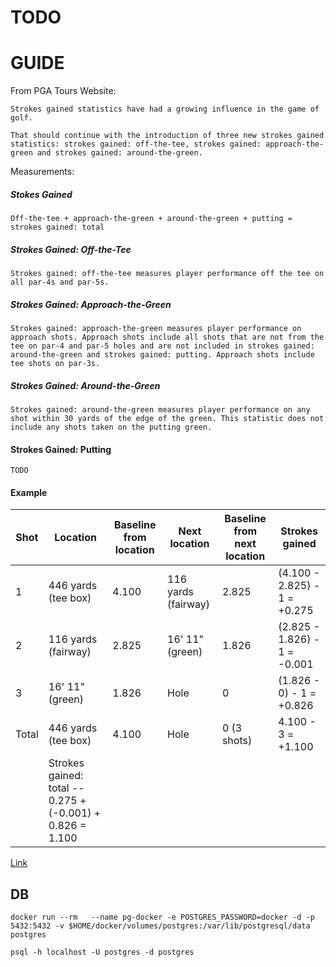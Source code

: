 # TODO



# GUIDE

From PGA Tours Website:

    Strokes gained statistics have had a growing influence in the game of golf. 
    
    That should continue with the introduction of three new strokes gained statistics: strokes gained: off-the-tee, strokes gained: approach-the-green and strokes gained: around-the-green.
    
Measurements:

##### Stokes Gained

    Off-the-tee + approach-the-green + around-the-green + putting = strokes gained: total

##### Strokes Gained: Off-the-Tee

    Strokes gained: off-the-tee measures player performance off the tee on all par-4s and par-5s. 

##### Strokes Gained: Approach-the-Green

    Strokes gained: approach-the-green measures player performance on approach shots. Approach shots include all shots that are not from the tee on par-4 and par-5 holes and are not included in strokes gained: around-the-green and strokes gained: putting. Approach shots include tee shots on par-3s.

##### Strokes Gained: Around-the-Green
    
    Strokes gained: around-the-green measures player performance on any shot within 30 yards of the edge of the green. This statistic does not include any shots taken on the putting green.
    
#### Strokes Gained: Putting

    TODO
    
#### Example
    
| Shot  | Location                                                  | Baseline from location | Next location       | Baseline from next location | Strokes gained               |
|-------|-----------------------------------------------------------|------------------------|---------------------|-----------------------------|------------------------------|
| 1     | 446 yards (tee box)                                       | 4.100                  | 116 yards (fairway) | 2.825                       | (4.100 - 2.825) - 1 = +0.275 |
| 2     | 116 yards (fairway)                                       | 2.825                  | 16' 11" (green)     | 1.826                       | (2.825 - 1.826) - 1 = -0.001 |
| 3     | 16' 11" (green)                                           | 1.826                  | Hole                | 0                           | (1.826 - 0) - 1 = +0.826     |
| Total | 446 yards (tee box)                                       | 4.100                  | Hole                | 0 (3 shots)                 | 4.100 - 3 = +1.100           |
|       | Strokes gained: total -- 0.275 + (-0.001) + 0.826 = 1.100 |                        |                     |                             |                              |

[Link](https://www.pgatour.com/news/2016/05/31/strokes-gained-defined.html)

## DB

    docker run --rm   --name pg-docker -e POSTGRES_PASSWORD=docker -d -p 5432:5432 -v $HOME/docker/volumes/postgres:/var/lib/postgresql/data postgres
    
    psql -h localhost -U postgres -d postgres
